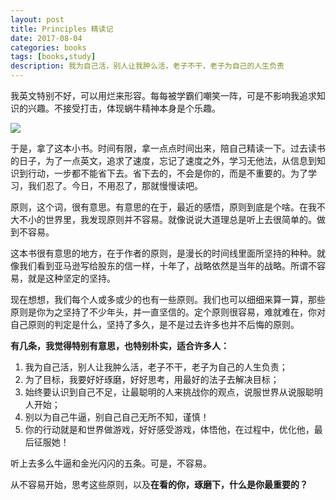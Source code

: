 ```yaml
---
layout: post
title: Principles 精读记
date: 2017-08-04
categories: books
tags: [books,study]
description: 我为自己活，别人让我肿么活，老子不干，老子为自己的人生负责
---
```


我英文特别不好，可以用烂来形容。每每被学霸们嘲笑一阵，可是不影响我追求知识的兴趣。不接受打击，体现蜗牛精神本身是个乐趣。

![](http://7xjhtv.com1.z0.glb.clouddn.com/image.png)

于是，拿了这本小书。时间有限，拿一点点时间出来，陪自己精读一下。过去读书的日子，为了一点英文，追求了速度，忘记了速度之外，学习无他法，从信息到知识到行动，一步都不能省下去。省下去的，不会是你的，而是不重要的。为了学习，我们忍了。今日，不用忍了，那就慢慢读吧。

原则，这个词，很有意思。有意思的在于，最近的感悟，原则到底是个啥。在我不大不小的世界里，我发现原则并不容易。就像说说大道理总是听上去很简单的。做到不容易。

这本书很有意思的地方，在于作者的原则，是漫长的时间线里面所坚持的种种。就像我们看到亚马逊写给股东的信一样，十年了，战略依然是当年的战略。所谓不容易，就是这种坚定的坚持。

现在想想，我们每个人或多或少的也有一些原则。我们也可以细细来算一算，那些原则是你为之坚持了不少年头，并一直坚信的。定个原则很容易，难就难在，你对自己原则的判定是什么，坚持了多久，是不是过去许多也并不后悔的原则。

**有几条，我觉得特别有意思，也特别朴实，适合许多人：**

1. 我为自己活，别人让我肿么活，老子不干，老子为自己的人生负责；
2. 为了目标，我要好好琢磨，好好思考，用最好的法子去解决目标；
3. 始终要认识到自己不足，让最聪明的人来挑战你的观点，说服世界从说服聪明人开始；
4. 别以为自己牛逼，别自己自己无所不知，谨慎！
5. 你的行动就是和世界做游戏，好好感受游戏，体悟他，在过程中，优化他，最后征服她！

听上去多么牛逼和金光闪闪的五条。可是，不容易。

从不容易开始，思考这些原则，以及**在看的你，琢磨下，什么是你最重要的？**
